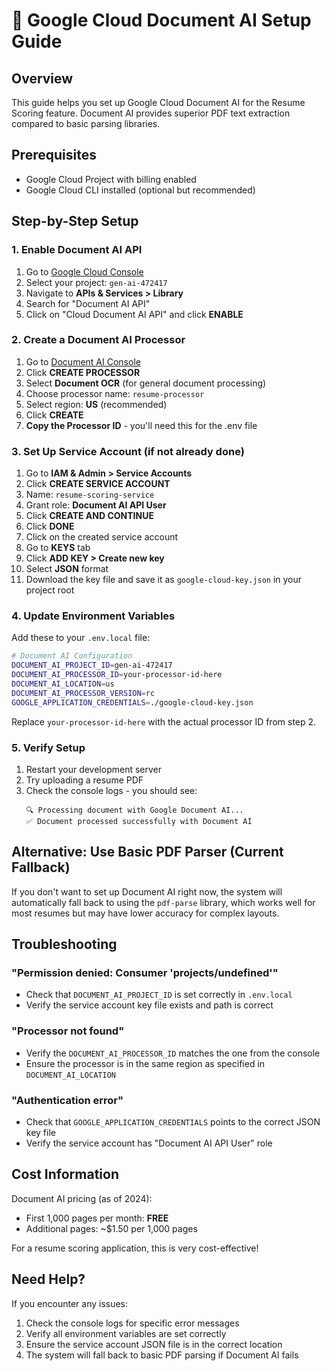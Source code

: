 # 🚀 Google Cloud Document AI Setup Guide

## Overview
This guide helps you set up Google Cloud Document AI for the Resume Scoring feature. Document AI provides superior PDF text extraction compared to basic parsing libraries.

## Prerequisites
- Google Cloud Project with billing enabled
- Google Cloud CLI installed (optional but recommended)

## Step-by-Step Setup

### 1. Enable Document AI API

1. Go to [Google Cloud Console](https://console.cloud.google.com/)
2. Select your project: `gen-ai-472417`
3. Navigate to **APIs & Services > Library**
4. Search for "Document AI API"
5. Click on "Cloud Document AI API" and click **ENABLE**

### 2. Create a Document AI Processor

1. Go to [Document AI Console](https://console.cloud.google.com/ai/document-ai/processors)
2. Click **CREATE PROCESSOR**
3. Select **Document OCR** (for general document processing)
4. Choose processor name: `resume-processor`
5. Select region: **US** (recommended)
6. Click **CREATE**
7. **Copy the Processor ID** - you'll need this for the .env file

### 3. Set Up Service Account (if not already done)

1. Go to **IAM & Admin > Service Accounts**
2. Click **CREATE SERVICE ACCOUNT**
3. Name: `resume-scoring-service`
4. Grant role: **Document AI API User**
5. Click **CREATE AND CONTINUE**
6. Click **DONE**
7. Click on the created service account
8. Go to **KEYS** tab
9. Click **ADD KEY > Create new key**
10. Select **JSON** format
11. Download the key file and save it as `google-cloud-key.json` in your project root

### 4. Update Environment Variables

Add these to your `.env.local` file:

```bash
# Document AI Configuration
DOCUMENT_AI_PROJECT_ID=gen-ai-472417
DOCUMENT_AI_PROCESSOR_ID=your-processor-id-here
DOCUMENT_AI_LOCATION=us
DOCUMENT_AI_PROCESSOR_VERSION=rc
GOOGLE_APPLICATION_CREDENTIALS=./google-cloud-key.json
```

Replace `your-processor-id-here` with the actual processor ID from step 2.

### 5. Verify Setup

1. Restart your development server
2. Try uploading a resume PDF
3. Check the console logs - you should see:
   ```
   🔍 Processing document with Google Document AI...
   ✅ Document processed successfully with Document AI
   ```

## Alternative: Use Basic PDF Parser (Current Fallback)

If you don't want to set up Document AI right now, the system will automatically fall back to using the `pdf-parse` library, which works well for most resumes but may have lower accuracy for complex layouts.

## Troubleshooting

### "Permission denied: Consumer 'projects/undefined'"
- Check that `DOCUMENT_AI_PROJECT_ID` is set correctly in `.env.local`
- Verify the service account key file exists and path is correct

### "Processor not found"
- Verify the `DOCUMENT_AI_PROCESSOR_ID` matches the one from the console
- Ensure the processor is in the same region as specified in `DOCUMENT_AI_LOCATION`

### "Authentication error"
- Check that `GOOGLE_APPLICATION_CREDENTIALS` points to the correct JSON key file
- Verify the service account has "Document AI API User" role

## Cost Information

Document AI pricing (as of 2024):
- First 1,000 pages per month: **FREE**
- Additional pages: ~$1.50 per 1,000 pages

For a resume scoring application, this is very cost-effective!

## Need Help?

If you encounter any issues:
1. Check the console logs for specific error messages
2. Verify all environment variables are set correctly
3. Ensure the service account JSON file is in the correct location
4. The system will fall back to basic PDF parsing if Document AI fails